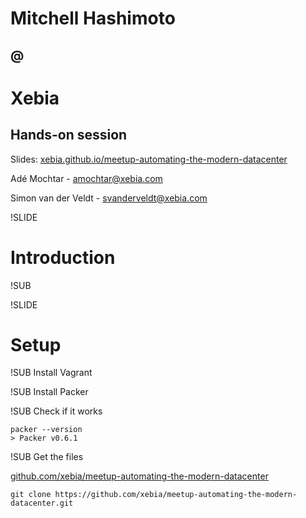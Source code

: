 # Mitchell Hashimoto
## @
# Xebia
## Hands-on session

Slides: [xebia.github.io/meetup-automating-the-modern-datacenter](http://xebia.github.io/meetup-automating-the-modern-datacenter)

Adé Mochtar - [amochtar@xebia.com](mailto:amochtar@xebia.com)

Simon van der Veldt - [svanderveldt@xebia.com](mailto:svanderveldt@xebia.com)




!SLIDE
# Introduction

!SUB


!SLIDE
# Setup


!SUB
Install Vagrant


!SUB
Install Packer


!SUB
Check if it works
```
packer --version
> Packer v0.6.1
```

!SUB
Get the files

[github.com/xebia/meetup-automating-the-modern-datacenter](https://github.com/xebia/meetup-automating-the-modern-datacenter)
```
git clone https://github.com/xebia/meetup-automating-the-modern-datacenter.git
```



